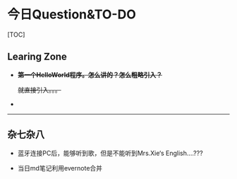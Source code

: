 # 今日Question&TO-DO

[TOC]

## Learing Zone

- ~~**第一个HelloWorld程序。怎么讲的？怎么粗略引入？**~~

  ~~就直接引入。。。~~

- 

_____

## 杂七杂八

- 蓝牙连接PC后，能够听到歌，但是不能听到Mrs.Xie‘s English....???

- 当日md笔记利用evernote合并

  


